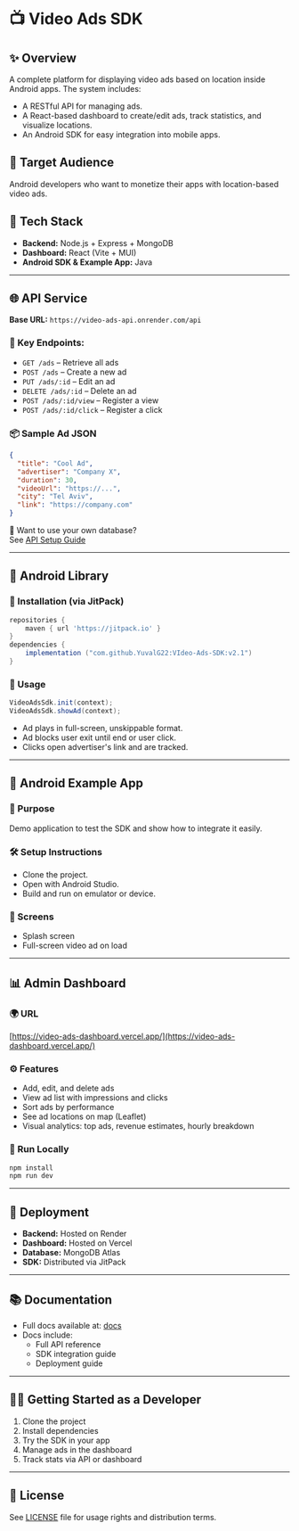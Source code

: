 # 📺 Video Ads SDK

## ✨ Overview

A complete platform for displaying video ads based on location inside Android apps. The system includes:

- A RESTful API for managing ads.
- A React-based dashboard to create/edit ads, track statistics, and visualize locations.
- An Android SDK for easy integration into mobile apps.

## 👤 Target Audience

Android developers who want to monetize their apps with location-based video ads.

## 🧱 Tech Stack

- **Backend:** Node.js + Express + MongoDB
- **Dashboard:** React (Vite + MUI)
- **Android SDK & Example App:** Java

---

## 🌐 API Service

**Base URL:** `https://video-ads-api.onrender.com/api`

### 🔧 Key Endpoints:

- `GET /ads` – Retrieve all ads
- `POST /ads` – Create a new ad
- `PUT /ads/:id` – Edit an ad
- `DELETE /ads/:id` – Delete an ad
- `POST /ads/:id/view` – Register a view
- `POST /ads/:id/click` – Register a click

### 📦 Sample Ad JSON

```json
{
  "title": "Cool Ad",
  "advertiser": "Company X",
  "duration": 30,
  "videoUrl": "https://...",
  "city": "Tel Aviv",
  "link": "https://company.com"
}
```

🧩 Want to use your own database?  
See [API Setup Guide](./Video-Ads-API/README.md#-using-your-own-mongodb-database)


---

## 📱 Android Library

### 🔗 Installation (via JitPack)

```gradle
repositories {
    maven { url 'https://jitpack.io' }
}
dependencies {
    implementation ("com.github.YuvalG22:VIdeo-Ads-SDK:v2.1")
}
```

### 🚀 Usage

```java
VideoAdsSdk.init(context);
VideoAdsSdk.showAd(context);
```

- Ad plays in full-screen, unskippable format.
- Ad blocks user exit until end or user click.
- Clicks open advertiser's link and are tracked.

---

## 📲 Android Example App

### 🎯 Purpose

Demo application to test the SDK and show how to integrate it easily.

### 🛠 Setup Instructions

- Clone the project.
- Open with Android Studio.
- Build and run on emulator or device.

### 📱 Screens

- Splash screen
- Full-screen video ad on load

---

## 📊 Admin Dashboard

### 🌍 URL

[https://video-ads-dashboard.vercel.app/](https://video-ads-dashboard.vercel.app/)

### ⚙️ Features

- Add, edit, and delete ads
- View ad list with impressions and clicks
- Sort ads by performance
- See ad locations on map (Leaflet)
- Visual analytics: top ads, revenue estimates, hourly breakdown

### 🚀 Run Locally

```bash
npm install
npm run dev
```

---

## 🚀 Deployment

- **Backend:** Hosted on Render
- **Dashboard:** Hosted on Vercel
- **Database:** MongoDB Atlas
- **SDK:** Distributed via JitPack

---

## 📚 Documentation

- Full docs available at: [docs](https://username.github.io/project-name/)
- Docs include:
  - Full API reference
  - SDK integration guide
  - Deployment guide

---

## 👨‍💻 Getting Started as a Developer

1. Clone the project
2. Install dependencies
3. Try the SDK in your app
4. Manage ads in the dashboard
5. Track stats via API or dashboard

---

## 📄 License

See [LICENSE](./LICENSE) file for usage rights and distribution terms.
